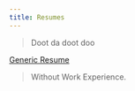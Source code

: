 ```yaml
---
title: Resumes
---
```


> Doot da doot doo

[Generic Resume](docs/Generic-Resume.pdf)
> Without Work Experience.

